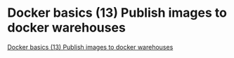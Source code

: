 # Docker basics (13) Publish images to docker warehouses
[Docker basics (13) Publish images to docker warehouses](https://aiwithcloud.com/2022/09/19/docker_basics_13_publish_images_to_docker_warehouses/)
